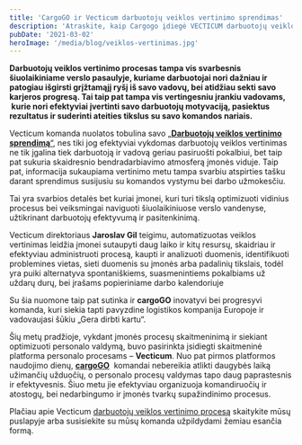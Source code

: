 ```yaml
---
title: 'CargoGO ir Vecticum darbuotojų veiklos vertinimo sprendimas'
description: 'Atraskite, kaip Cargogo įdiegė VECTICUM darbuotojų veiklos vertinimo sprendimą, kuris padeda sistemingai vertinti komandos rezultatus ir didina įmonės efektyvumą.'
pubDate: '2021-03-02'
heroImage: '/media/blog/veiklos-vertinimas.jpg'
---
```


<strong>Darbuotojų veiklos vertinimo procesas tampa vis svarbesnis šiuolaikiniame verslo pasaulyje, kuriame darbuotojai nori dažniau ir patogiau išgirsti grįžtamąjį ryšį iš savo vadovų, bei atidžiau sekti savo karjeros progresą. Tai taip pat tampa vis vertingesniu įrankiu vadovams,  kurie nori efektyviai įvertinti savo darbuotojų motyvaciją, pasiektus rezultatus ir suderinti ateities tikslus su savo komandos nariais.</strong>

Vecticum komanda nuolatos tobulina savo <a href="https://vecticum.lt/veiklos-vertinimas/">„<strong>Darbuotojų veiklos vertinimo sprendimą</strong>“</a>, nes tiki jog efektyviai vykdomas darbuotojų veiklos vertinimas ne tik įgalina tiek darbuotoją ir vadovą geriau pasiruošti pokalbiui, bet taip pat sukuria skaidresnio bendradarbiavimo atmosferą įmonės viduje. Taip pat, informacija sukaupiama vertinimo metu tampa svarbiu atspirties tašku darant sprendimus susijusiu su komandos vystymu bei darbo užmokesčiu.

Tai yra svarbios detalės bet kuriai įmonei, kuri turi tikslą optimizuoti vidinius procesus bei veiksmingai naviguoti šiuolaikiniuose verslo vandenyse, užtikrinant darbuotojų efektyvumą ir pasitenkinimą.

Vecticum direktoriaus <strong>Jaroslav Gil</strong> teigimu, automatizuotas veiklos vertinimas leidžia įmonei sutaupyti daug laiko ir kitų resursų, skaidriau ir efektyviau administruoti procesą, kaupti ir analizuoti duomenis, identifikuoti problemines vietas, sieti duomenis su įmonės arba padalinių tikslais, todėl yra puiki alternatyva spontaniškiems, suasmenintiems pokalbiams už uždarų durų, bei įrašams popieriniame darbo kalendoriuje

Su šia nuomone taip pat sutinka ir <strong>cargoGO</strong> inovatyvi bei progresyvi komanda, kuri siekia tapti pavyzdine logistikos kompanija Europoje ir vadovaujasi šūkiu „Gera dirbti kartu“.

Šių metų pradžioje, vykdant įmonės procesų skaitmeninimą ir siekiant optimizuoti personalo valdymą, buvo pasirinkta įsidiegti skaitmeninė platforma personalo procesams – <strong>Vecticum</strong>. Nuo pat pirmos platformos naudojimo dienų, <a href="https://cargogo.eu/lt/automatizuotas-darbuotoju-veiklos-vertinimas-siekis-gerinti-komunikacija-ir-stiprinti-griztamojo-rysio-kultura/"><strong>cargoGO</strong></a>  komandai nebereikia atlikti daugybės laiką užimančių užduočių, o personalo procesų valdymas tapo daug paprastesnis ir efektyvesnis. Šiuo metu jie efektyviau organizuoja komandiruočių ir atostogų, bei nedarbingumo ir įmonės tvarkų supažindinimo procesus.

Plačiau apie Vecticum <a href="https://vecticum.lt/veiklos-vertinimas/">darbuotojų veiklos vertinimo procesą</a> skaitykite mūsų puslapyje arba susisiekite su mūsų komanda užpildydami žemiau esančia formą.

